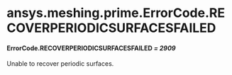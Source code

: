 <a id="ansys-meshing-prime-errorcode-recoverperiodicsurfacesfailed"></a>

# ansys.meshing.prime.ErrorCode.RECOVERPERIODICSURFACESFAILED

<a id="ansys.meshing.prime.ErrorCode.RECOVERPERIODICSURFACESFAILED"></a>

#### ErrorCode.RECOVERPERIODICSURFACESFAILED *= 2909*

Unable to recover periodic surfaces.

<!-- !! processed by numpydoc !! -->
